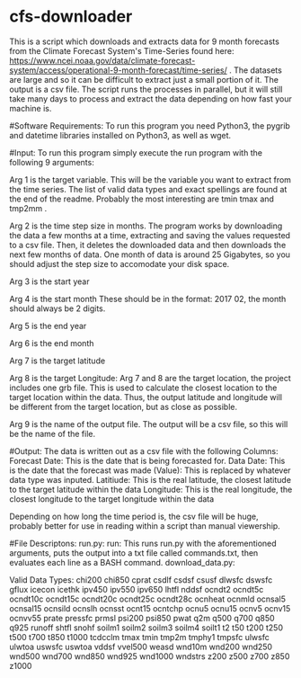 # cfs-downloader
This is a script which downloads and extracts data for 9 month forecasts from the Climate Forecast System's Time-Series found here: https://www.ncei.noaa.gov/data/climate-forecast-system/access/operational-9-month-forecast/time-series/ . The datasets are large and so it can be difficult to extract just a small portion of it. The output is a csv file. The script runs the processes in parallel, but it will still take many days to process and extract the data depending on how fast your machine is. 

#Software Requirements:
To run this program you need Python3, the pygrib and datetime libraries installed on Python3, as well as wget. 

#Input:
To run this program simply execute the run program with the following 9 arguments:

Arg 1 is the target variable. This will be the variable you want to extract from the time series. The list of valid data types and exact spellings are found at the end of the readme. Probably the most interesting are tmin tmax and tmp2mm . 

Arg 2 is the time step size in months. The program works by downloading the data a few months at a time, extracting and saving the values requested to a csv file. Then, it deletes the downloaded data and then downloads the next few months of data. One month of data is around 25 Gigabytes, so you should adjust the step size to accomodate your disk space.

Arg 3 is the start year

Arg 4 is the start month These should be in the format: 2017 02, the month should always be 2 digits. 

Arg 5 is the end year

Arg 6 is the end month

Arg 7 is the target latitude 

Arg 8 is the target Longitude: Arg 7 and 8 are the target location, the project includes one grb file. This is used to calculate the closest location to the target location within the data. Thus, the output latitude and longitude will be different from the target location, but as close as possible.

 Arg 9 is the name of the output file. The output will be a csv file, so this will be the name of the file.

#Output:
The data is written out as a csv file with the following Columns:
Forecast Date: This is the date that is being forecasted for. 
Data Date: This is the date that the forecast was made
(Value): This is replaced by whatever data type was inputed. 
Latitiude: This is the real latitude, the closest latitude to the target latitude within the data
Longitude: This is the real longitude, the closest longitude to the target longitude within the data

Depending on how long the time period is, the csv file will be huge, probably better for use in reading within a script than manual viewership. 

#File Descriptons:
run.py: 
run: This runs run.py with the aforementioned arguments, puts the output into a txt file called commands.txt, then evaluates each line as a BASH command.
download_data.py:  

Valid Data Types: 
chi200
chi850
cprat
csdlf
csdsf
csusf
dlwsfc
dswsfc
gflux 
icecon
icethk
ipv450
ipv550
ipv650
lhtfl
nddsf
ocndt2
ocndt5c
ocndt10c
ocndt15c
ocndt20c
ocndt25c
ocndt28c 
ocnheat
ocnmld
ocnsal5
ocnsal15
ocnsild
ocnslh
ocnsst
ocnt15
ocntchp
ocnu5
ocnu15
ocnv5
ocnv15
ocnvv55
prate
pressfc
prmsl
psi200
psi850
pwat
q2m
q500
q700
q850
q925
runoff
shtfl
snohf
soilm1
soilm2
soilm3
soilm4
soilt1
t2
t50
t200
t250
t500
t700
t850
t1000
tcdcclm 
tmax
tmin
tmp2m
tmphy1
tmpsfc
ulwsfc
ulwtoa
uswsfc
uswtoa
vddsf
vvel500
weasd
wnd10m
wnd200
wnd250
wnd500
wnd700
wnd850
wnd925
wnd1000
wndstrs
z200
z500
z700
z850
z1000
